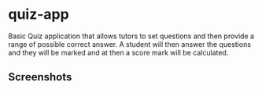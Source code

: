 # quiz-app
Basic Quiz application that allows tutors to set questions and then provide a range of possible correct answer. A student will then answer the questions and they will be marked and at then a score mark will be calculated.

## Screenshots
